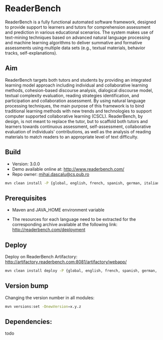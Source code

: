 # ReaderBench

ReaderBench is a fully functional automated software framework, designed to provide support to learners and tutors for comprehension assessment and prediction in various educational scenarios. The system makes use of text-mining techniques based on advanced natural language processing and machine learning algorithms to deliver summative and formative assessments using multiple data sets (e.g., textual materials, behavior tracks, self-explanations).

## Aim

ReaderBench targets both tutors and students by providing an integrated learning model approach including individual and collaborative learning methods, cohesion-based discourse analysis, dialogical discourse model, textual complexity evaluation, reading strategies identification, and participation and collaboration assessment. By using natural language processing techniques, the main purpose of this framework is to bind traditional learning methods with new trends and technologies to support computer supported collaborative learning (CSCL). ReaderBench, by design, is not meant to replace the tutor, but to scaffold both tutors and learners towards continuous assessment, self-assessment, collaborative evaluation of individuals' contributions, as well as the analysis of reading materials to match readers to an appropriate level of text difficulty.

## Build

* Version: 3.0.0
* Demo available online at: http://www.readerbench.com/
* Repo owner: mihai.dascalu@cs.pub.ro

```sh
mvn clean install -P {global, english, french, spanish, german, italian, dutch, romanian}
```

## Prerequisites

* Maven and JAVA_HOME environment variable

* The resources for each language need to be extracted for the corresponding archive available at the following link: http://readerbench.com/deployment

## Deploy

Deploy on ReaderBench Artifactory: http://artifactory.readerbench.com:8081/artifactory/webapp/
```sh
mvn clean install deploy -P {global, english, french, spanish, german, italian, dutch, romanian}
```

## Version bump

Changing the version number in all modules:
```sh
mvn versions:set -DnewVersion=x.y.z
```

## Dependencies:
todo